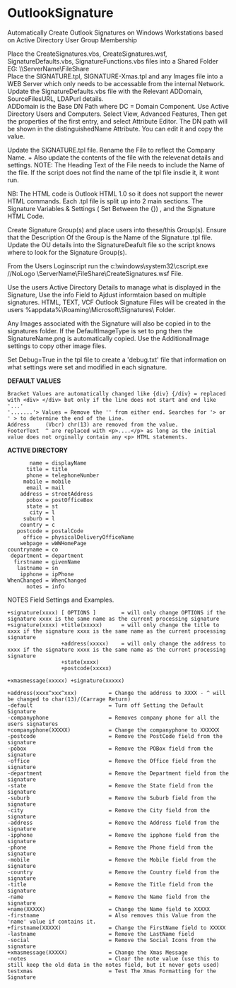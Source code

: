 # OutlookSignature
Automatically Create Outlook Signatures on Windows Workstations based on Active Directory User Group Membership

Place the CreateSignatures.vbs, CreateSignatures.wsf, SignatureDefaults.vbs, SignatureFunctions.vbs files into a Shared Folder EG: \\\ServerName\FileShare</br>
Place the SIGNATURE.tpl, SIGNATURE-Xmas.tpl and any Images file into a WEB Server which only needs to be accessable from the internal Network.</br>
Update the SignatureDefaults.vbs file with the Relevant ADDomain, SourceFilesURL, LDAPurl details.</br>
	ADDomain is the Base DN Path where DC = Domain Component. Use Active Directory Users and Computers. Select View, Advanced Features, Then get the properties of the first entry, and select Attribute Editor. The DN path will be shown in the distinguishedName Attribute. You can edit it and copy the value.</br>

Update the SIGNATURE.tpl file. Rename the File to reflect the Company Name. + Also update the contents of the file with the relevenat details and settings.
NOTE: The Heading Text of the File needs to include the Name of the file. If the script does not find the name of the tpl file insdie it, it wont run.</br>

NB: The HTML code is Outlook HTML 1.0 so it does not support the newer HTML commands.
Each .tpl file is split up into 2 main sections. The Signature Variables & Settings ( Set Between the {<!-- -->}) , and the Signature HTML Code.

Create Signature Group(s) and place users into these/this Group(s). Ensure that the Description Of the Group is the Name of the Signature .tpl file.
Update the OU details into the SignatureDeafult file so the script knows where to look for the Signature Group(s).

From the Users Loginscript run the c:\windows\system32\cscript.exe //NoLogo \\ServerName\FileShare\CreateSignatures.wsf File.

Use the users Active Directory Details to manage what is displayed in the Signature, Use the info Field to Ajdust informtaion based on multiple signatures.
HTML, TEXT, VCF Outlook Signature Files will be created in the users \%appdata%\Roaming\Microsoft\Signatures\ Folder.

Any Images associated with the Signature will also be copied in to the signatures folder. If the DefaultImageType is set to png then the SignatureName.png is automatically copied. Use the AdditionalImage settings to copy other image files.

Set Debug=True in the tpl file to create a 'debug.txt' file that information on what settings were set and modified in each signature.

**DEFAULT VALUES**

	Bracket Values are automatically changed like {div} {/div} = replaced with <div> </div> but only if the line does not start and end like '...'
	'.......'> Values = Remove the '' from either end. Searches for '> or ' > to determine the end of the Line.
	Address		(Vbcr) chr(13) are removed from the value.
	FooterText	^ are replaced with <p>....</p> as long as the initial value does not orginally contain any <p> HTML statements.

**ACTIVE DIRECTORY**

	       name = displayName
	      title = title
	      phone = telephoneNumber
	     mobile = mobile
	      email = mail
	    address = streetAddress
	      pobox = postOfficeBox
	      state = st
	       city = l
   	     suburb = l
	    country = c
	   postcode = postalCode
	     office = physicalDeliveryOfficeName
	    webpage = wWWHomePage
	countryname = co
	 department = department
      firstname = givenName
	   lastname = sn
	    ipphone = ipPhone
	WhenChanged = WhenChanged
	      notes = info
	
NOTES Field Settings and Examples.

	+signature(xxxx) [ OPTIONS ] 		= will only change OPTIONS if the signature xxxx is the same name as the current processing signature
	+signature(xxxx) +title(xxxxx)  	= will only change the title to xxxx if the signature xxxx is the same name as the current processing signature
					 +address(xxxxx) 	= will only change the address to xxxx if the signature xxxx is the same name as the current processing 								signature
					 +state(xxxx)		
					 +postcode(xxxxx)

	+xmasmessage(xxxxx) +signature(xxxxx) 
	
	+address(xxxx^xxx^xxx) 			= Change the address to XXXX - ^ will be changed to char(13)/(Carrage Return)
	-default						= Turn off Setting the Default Signature 
	-companyphone					= Removes company phone for all the users signatures
	+companyphone(XXXXX)			= Change the companyphone to XXXXXX
	-postcode						= Remove the PostCode field from the signature
	-pobox							= Remove the POBox field from the signature
	-office							= Remove the Office field from the signature
	-department						= Remove the Department field from the signature
	-state							= Remove the State field from the signature
	-suburb							= Remove the Suburb field from the signature
	-city 							= Remove the City field from the signature
	-address						= Remove the Address field from the signature
	-ipphone						= Remove the ipphone field from the signature
	-phone							= Remove the Phone field from the signature
	-mobile							= Remove the Mobile field from the signature
	-country						= Remove the Country field from the signature
	-title							= Remove the Title field from the signature
	-name							= Remove the Name field from the signature
	+name(XXXXX)					= Change the Name field to XXXXX
	-firstname						= Also removes this Value from the 'name' value if contains it.
	+firstname(XXXXX)				= Change the FirstName field to XXXXX
	-lastname						= Remove the LastName field 
	-social							= Remove the Social Icons from the signature
	+xmasmessage(XXXXX)				= Change the Xmas Message 
	-notes							= Clear the note value (use this to still keep the old data in the notes field, but it never gets used)
	testxmas						= Test The Xmas Formatting for the Signature
  

